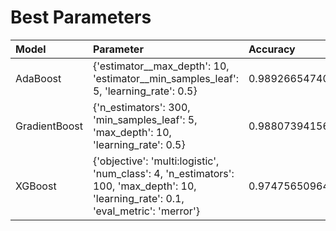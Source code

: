 # Best Parameters

| Model | Parameter | Accuracy |
| :--- | :--- | :--- |
| AdaBoost | {'estimator__max_depth': 10, 'estimator__min_samples_leaf': 5, 'learning_rate': 0.5} | 0.9892665474060823 |
| GradientBoost | {'n_estimators': 300, 'min_samples_leaf': 5, 'max_depth': 10, 'learning_rate': 0.5} | 0.9880739415623137 |
| XGBoost | {'objective': 'multi:logistic', 'num_class': 4, 'n_estimators': 100, 'max_depth': 10, 'learning_rate': 0.1, 'eval_metric': 'merror'} | 0.9747565096402305 |
